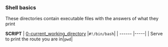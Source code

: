 ### Shell basics

These directories contain executable files with the answers of what they print

**SCRIPT**
| [0-current_working_directory](https://github.com/Gvbustamante/holberton-system_engineering-devops/blob/master/0x00-shell_basics/0-current_working_directory)  |`#!/bin/bash`|
| ------ |-----|
| Serve to print the route you are in|`pwd`|